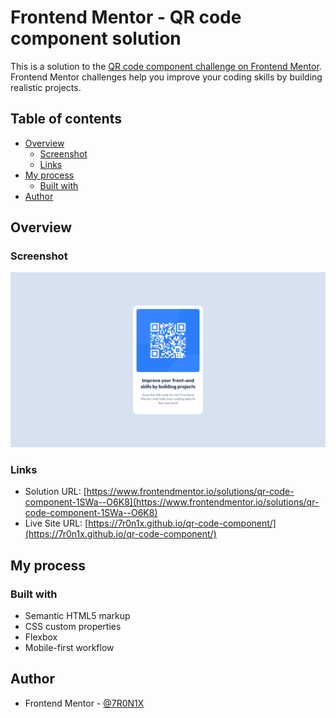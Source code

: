 # Frontend Mentor - QR code component solution

This is a solution to the [QR code component challenge on Frontend Mentor](https://www.frontendmentor.io/challenges/qr-code-component-iux_sIO_H). Frontend Mentor challenges help you improve your coding skills by building realistic projects. 

## Table of contents

- [Overview](#overview)
  - [Screenshot](#screenshot)
  - [Links](#links)
- [My process](#my-process)
  - [Built with](#built-with)
- [Author](#author)

## Overview

### Screenshot

![](./images/solution/1440px.png)

### Links

- Solution URL: [https://www.frontendmentor.io/solutions/qr-code-component-1SWa--O6K8](https://www.frontendmentor.io/solutions/qr-code-component-1SWa--O6K8)
- Live Site URL: [https://7r0n1x.github.io/qr-code-component/](https://7r0n1x.github.io/qr-code-component/)

## My process

### Built with
- Semantic HTML5 markup
- CSS custom properties
- Flexbox
- Mobile-first workflow

## Author
- Frontend Mentor - [@7R0N1X](https://www.frontendmentor.io/profile/7R0N1X)